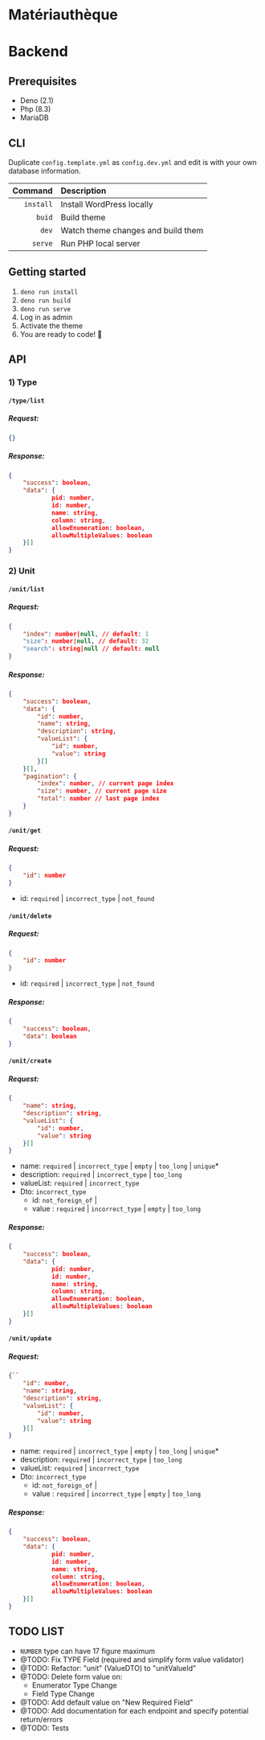 # Matériauthèque

# Backend

## Prerequisites

* Deno (2.1)
* Php (8.3)
* MariaDB

## CLI

Duplicate `config.template.yml` as `config.dev.yml` and edit is with your own database information.

| Command   | Description                           |
|-:         |:-                                     |
| `install` | Install WordPress locally             |
| `buid`    | Build theme                           |
| `dev`     | Watch theme changes and build them    |
| `serve`   | Run PHP local server                  |

## Getting started

1. `deno run install`
2. `deno run build`
3. `deno run serve`
4. Log in as admin
5. Activate the theme
6. You are ready to code! 🚀

## API

### 1) Type

#### **`/type/list`**

##### Request:

```json
{}
```

##### Response:

```json
{
    "success": boolean,
    "data": {
            pid: number,
            id: number,
            name: string,
            column: string,
            allowEnumeration: boolean,
            allowMultipleValues: boolean
    }[]
}
```

### 2) Unit

#### **`/unit/list`**

##### Request:

```json
{
    "index": number|null, // default: 1
    "size": number|null, // default: 32
    "search": string|null // default: null
}
```

##### Response:

```json
{
    "success": boolean,
    "data": {
        "id": number,
        "name": string,
        "description": string,
        "valueList": {
            "id": number,
            "value": string
        }[]
    }[],
    "pagination": {
        "index": number, // current page index
        "size": number, // current page size
        "total": number // last page index
    }
}
```

#### **`/unit/get`**

##### Request:

```json
{
    "id": number
}
```

- id: `required` | `incorrect_type` | `not_found` 

#### **`/unit/delete`**

##### Request:

```json
{
    "id": number
}
```

- id: `required` | `incorrect_type` | `not_found` 

##### Response:

```json
{
    "success": boolean,
    "data": boolean
}
```

#### **`/unit/create`**

##### Request:

```json
{
    "name": string,
    "description": string,
    "valueList": {
        "id": number,
        "value": string
    }[]
}
```

- name: `required` | `incorrect_type` | `empty` | `too_long` | `unique`*
- description: `required` | `incorrect_type` | `too_long`
- valueList: `required` | `incorrect_type`
- Dto: `incorrect_type`
    - id: `not_foreign_of` | 
    - value : `required` | `incorrect_type` | `empty` | `too_long`

##### Response:

```json
{
    "success": boolean,
    "data": {
            pid: number,
            id: number,
            name: string,
            column: string,
            allowEnumeration: boolean,
            allowMultipleValues: boolean
    }[]
}
```

#### **`/unit/update`**

##### Request:

```json
{``
    "id": number,
    "name": string,
    "description": string,
    "valueList": {
        "id": number,
        "value": string
    }[]
}
```

- name: `required` | `incorrect_type` | `empty` | `too_long` | `unique`*
- description: `required` | `incorrect_type` | `too_long`
- valueList: `required` | `incorrect_type`
- Dto: `incorrect_type`
    - id: `not_foreign_of` | 
    - value : `required` | `incorrect_type` | `empty` | `too_long`

##### Response:

```json
{
    "success": boolean,
    "data": {
            pid: number,
            id: number,
            name: string,
            column: string,
            allowEnumeration: boolean,
            allowMultipleValues: boolean
    }[]
}
```

## TODO LIST

- `NUMBER` type can have 17 figure maximum
- @TODO: Fix TYPE Field (required and simplify form value validator)
- @TODO: Refactor: "unit" (ValueDTO) to "unitValueId"                     
- @TODO: Delete form value on:
    - Enumerator Type Change
    - Field Type Change
- @TODO: Add default value on "New Required Field"
- @TODO: Add documentation for each endpoint and specify potential return/errors
- @TODO: Tests